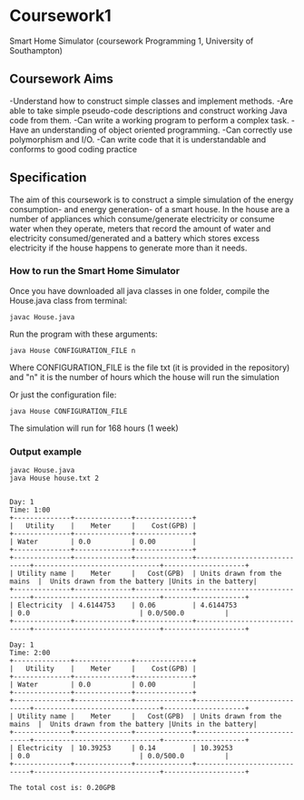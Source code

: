 # Coursework1
Smart Home Simulator (coursework Programming 1, University of Southampton)

## Coursework Aims
-Understand how to construct simple classes and implement methods.
-Are able to take simple pseudo-code descriptions and construct working Java code from them.
-Can write a working program to perform a complex task.
-Have an understanding of object oriented programming.
-Can correctly use polymorphism and I/O.
-Can write code that it is understandable and conforms to good coding practice

## Specification
The aim of this coursework is to construct a simple simulation of the energy consumption- and energy
generation- of a smart house. In the house are a number of appliances which consume/generate electricity
or consume water when they operate, meters that record the amount of water and electricity
consumed/generated and a battery which stores excess electricity if the house happens to generate more
than it needs. 

### How to run the Smart Home Simulator

Once you have downloaded all java classes in one folder, compile the House.java class from terminal:

```
javac House.java
```
Run the program with these arguments:

```
java House CONFIGURATION_FILE n
```
Where CONFIGURATION_FILE is the file txt (it is provided in the repository) and "n" it is the number of hours
which the house will run the simulation 

Or just the configuration file:

```
java House CONFIGURATION_FILE
```
The simulation will run for 168 hours (1 week)

### Output example

```
javac House.java
java House house.txt 2
```
```

Day: 1
Time: 1:00
+--------------+--------------+--------------+
|   Utility    |    Meter     |    Cost(GPB) |
+--------------+--------------+--------------+
| Water        | 0.0          | 0.00         |
+--------------+--------------+--------------+
+--------------+--------------+--------------+-----------------------------+-------------------------------+--------------------+
| Utility name |    Meter     |   Cost(GPB)  | Units drawn from the mains  |  Units drawn from the battery |Units in the battery|
+--------------+--------------+--------------+-----------------------------+-------------------------------+--------------------+
| Electricity  | 4.6144753    | 0.06         | 4.6144753                   | 0.0                           | 0.0/500.0          |
+--------------+--------------+--------------+-----------------------------+-------------------------------+--------------------+

Day: 1
Time: 2:00
+--------------+--------------+--------------+
|   Utility    |    Meter     |    Cost(GPB) |
+--------------+--------------+--------------+
| Water        | 0.0          | 0.00         |
+--------------+--------------+--------------+
+--------------+--------------+--------------+-----------------------------+-------------------------------+--------------------+
| Utility name |    Meter     |   Cost(GPB)  | Units drawn from the mains  |  Units drawn from the battery |Units in the battery|
+--------------+--------------+--------------+-----------------------------+-------------------------------+--------------------+
| Electricity  | 10.39253     | 0.14         | 10.39253                    | 0.0                           | 0.0/500.0          |
+--------------+--------------+--------------+-----------------------------+-------------------------------+--------------------+

The total cost is: 0.20GPB

```


